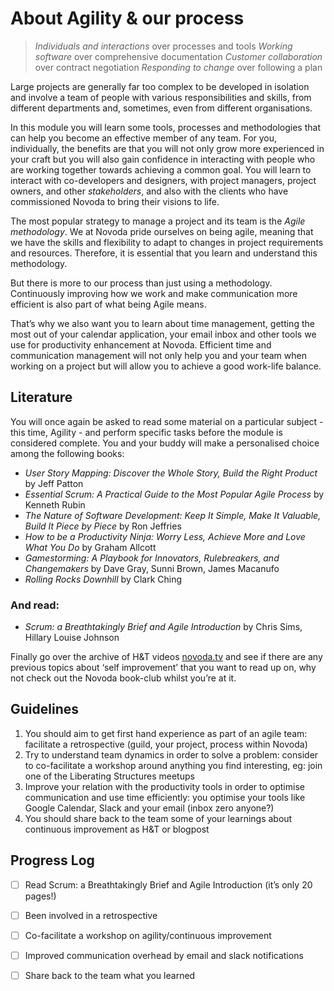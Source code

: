 # About Agility & our process

> *Individuals and interactions* over processes and tools
*Working software* over comprehensive documentation
*Customer collaboration* over contract negotiation
*Responding to change* over following a plan

Large projects are generally far too complex to be developed in isolation and involve a team of people with various responsibilities and skills, from different departments and, sometimes, even from different organisations.

In this module you will learn some tools, processes and methodologies that can help you become an effective member of any team. For you, individually, the benefits are that you will not only grow more experienced in your craft but you will also gain confidence in interacting with people who are working together towards achieving a common goal. You will learn to interact with co-developers and designers, with project managers, project owners, and other *stakeholders*, and also with the clients who have commissioned Novoda to bring their visions to life.

The most popular strategy to manage a project and its team is the *Agile methodology*. We at Novoda pride ourselves on being agile, meaning that we have the skills and flexibility to adapt to changes in project requirements and resources. Therefore, it is essential that you learn and understand this methodology.

But there is more to our process than just using a methodology. Continuously improving how we work and make communication more efficient is also part of what being Agile means.

That’s why we also want you to learn about time management, getting the most out of your calendar application, your email inbox and other tools we use for productivity enhancement at Novoda. Efficient time and communication management will not only help you and your team when working on a project but will allow you to achieve a good work-life balance.

## Literature

You will once again be asked to read some material on a particular subject - this time, Agility - and perform specific tasks before the module is considered complete. You and your buddy will make a personalised choice among the following books:

- *User Story Mapping: Discover the Whole Story, Build the Right Product* by Jeff Patton
- *Essential Scrum: A Practical Guide to the Most Popular Agile Process* by Kenneth Rubin
- *The Nature of Software Development: Keep It Simple, Make It Valuable, Build It Piece by Piece* by Ron Jeffries
- *How to be a Productivity Ninja: Worry Less, Achieve More and Love What You Do*  by
Graham Allcott
- *Gamestorming: A Playbook for Innovators, Rulebreakers, and Changemakers* by Dave Gray, Sunni Brown, James Macanufo
- *Rolling Rocks Downhill* by Clark Ching

### And read:

- *Scrum: a Breathtakingly Brief and Agile Introduction* by Chris Sims, Hillary Louise Johnson

Finally go over the archive of H&T videos [novoda.tv](https://novoda.tv/#/discovery) and see if there are any previous topics about ‘self improvement’ that you want to read up on, why not check out the Novoda book-club whilst you’re at it.

## Guidelines

1. You should aim to get first hand experience as part of an agile team: facilitate a retrospective (guild, your project, process within Novoda)
2. Try to understand team dynamics in order to solve a problem: consider to co-facilitate a workshop around anything you find interesting, eg: join one of the Liberating Structures meetups
3. Improve your relation with the productivity tools in order to optimise communication and use time efficiently:  you optimise your tools like Google Calendar, Slack and your email (inbox zero anyone?)
4. You should share back to the team some of your learnings about continuous improvement as H&T or blogpost

## Progress Log
- [ ] Read Scrum: a Breathtakingly Brief and Agile Introduction (it’s only 20 pages!)

- [ ] Been involved in a retrospective

- [ ] Co-facilitate a workshop on agility/continuous improvement

- [ ] Improved communication overhead by email and slack notifications

- [ ] Share back to the team what you learned
